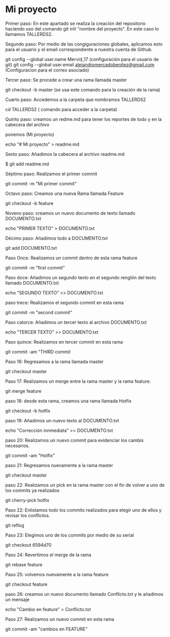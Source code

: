 # Mi proyecto

Primer paso: En este apartado se realiza la creación del repositorio haciendo uso del comando git init "nombre del proyecto". En este caso lo llamamos TALLERDS2.

Segundo paso: Por medio de las congiguraciones globales, aplicamos esto para el usuario y el email correspondiente a nuestra cuenta de Github.

   git config --global user.name Mervid_17 (configuración para el usuario de git)
   git config --global user.email alejandromercadobenitez@gmail.com 
   (Configuracion para el correo asociado)

Tercer paso: Se procede a crear una rama llamada master

 git checkout -b master (se usa este comando para la creación de la rama)

Cuarto paso:  Accedemos a la carpeta que nombramos TALLERDS2
 
 cd TALLERDS2
  ( comando para acceder a la carpeta)

Quinto paso: creamos un redme.md para tener los reportes de todo y en la cabecera del archivo 

ponemos (Mi proyecto)

 echo "# Mi proyecto" > readme.md

 Sexto paso: Añadimos la cabecera al archivo readme.md

 $ git add readme.md

Séptimo paso: Realizamos el primer commit

 git commit -m "Mi primer commit"

 Octavo paso: Creamos una nueva Rama llamada Feature

  git checkout -b feature

Noveno paso: creamos un nuevo documento de texto llamado DOCUMENTO.txt

 echo "PRIMER TEXTO" > DOCUMENTO.txt

Décimo paso: Añadimos todo a DOCUMENTO.txt

 git add DOCUMENTO.txt

 Paso Once: Realizamos un commit dentro de esta rama feature

 git commit -m "first commit"

Paso doce: Añadimos un segundo texto en el segundo renglón del texto llamado DOCUMENTO.txt

echo "SEGUNDO TEXTO" >> DOCUMENTO.txt

paso trece: Realizamos el segundo commit en esta rama

git commit -m "second commit"

Paso catorce: Añadimos un tercer texto al archivo DOCUMENTO.txt

echo "TERCER TEXTO" >> DOCUMENTO.txt

Paso quince: Realizamos en tercer commit en esta rama

git commit -am "THIRD commit

Paso 16: Regresamos a la rama llamada master

git checkout master

Paso 17: Realizamos un merge entre la rama master y la rama feature.

git merge feature

paso 18: desde esta rama, creamos una rama llamada Hotfix

git checkout -b hotfix

paso 19: Añadimos un nuevo texto al DOCUMENTO.txt

echo "Corrección innmediata" >> DOCUMENTO.txt

paso 20: Realizamos un nuevo commit para evidenciar los cambis necesarios.

git commit -am "Hotfix"

paso 21: Regresamos nuevamente a la rama master

git checkout master

paso 22: Realizamos un pick en la rama master con el fin de volver a uno de los commits ya realizados

git cherry-pick hotfix

Paso 22: Enlistamos todo los commits realizados para elegir uno de ellos y revisar los conflictos.

git reflog

Paso 23: Elegimos uno de los commits por medio de su serial

git checkout 6594d70


Paso 24: Revertimos el merge de la rama

 git rebase feature

 Paso 25: volvemos nuevamente a la rama feature

 git checkout feature

 paso 26: creamos un nuevo documento llamado Conflicto.txt y le añadimos un mensaje

 echo "Cambio en feature" > Conflicto.txt


Paso 27: Realizamos un nuevo commit en esta rama

 git commit -am "cambios en FEATURE"

 